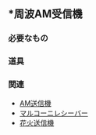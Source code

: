 ## \*周波AM受信機

### 必要なもの

### 道具

### 関連
* [AM送信機](https://github.com/aya-0p/yah-craft-recipe/blob/main/AM-transmitter.md)
* [マルコーニレシーバー](https://github.com/aya-0p/yah-craft-recipe/blob/main/Marconi-receiver.md)
* [花火送信機](https://github.com/aya-0p/yah-craft-recipe/blob/main/Marconi-transmitter.md)
